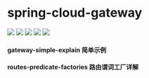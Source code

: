 # spring-cloud-gateway

<p align="left">
  <a href="https://img.shields.io/badge/SpringBoot-2.5.4-green.svg?colorA=#000?style=plastic">
  <img src="https://img.shields.io/badge/SpringBoot-2.5.4-green.svg?colorA=#000?style=plastic"></a>
   <a href="https://img.shields.io/badge/SpringCloud-2020.0.3-green.svg?colorA=#000?style=plastic">
  <img src="https://img.shields.io/badge/SpringCloud-2020.0.3-green.svg?colorA=#000?style=plastic"></a>
     <a href="https://img.shields.io/badge/springCloudGateway-3.0.3-green.svg?colorA=#000?style=plastic">
  <img src="https://img.shields.io/badge/springCloudGateway-3.0.3-green.svg?colorA=#000?style=plastic"></a>
  <a href="https://img.shields.io/badge/Maven-3.6.3-green.svg?colorA=#96C?style=plastic">
  <img src="https://img.shields.io/badge/Maven-3.6.3-green.svg?colorA=#96C?style=plastic"></a>
  <a href="https://img.shields.io/badge/JDK-1.8-green.svg?colorA=#000?style=plastic">
  <img src="https://img.shields.io/badge/JDK-1.8-green.svg?colorA=#000?style=plastic"></a>
</p>


#### gateway-simple-explain 简单示例
#### routes-predicate-factories 路由谓词工厂详解
